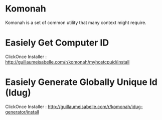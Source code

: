 # Komonah
Komonah is a set of common utility that many context might require.


# Easiely Get Computer ID
ClickOnce Installer : http://guillaumeisabelle.com/r/komonah/myhostcpuid/install


# Easiely Generate Globally Unique Id (Idug)
ClickOnce Installer : http://guillaumeisabelle.com/r/komonah/idug-generator/install
